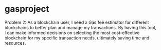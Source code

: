 # gasproject
Problem 2: As a blockchain user, I need a Gas fee estimator for different blockchains to better plan and manage my transactions. By having this tool, I can make informed decisions on selecting the most cost-effective blockchain for my specific transaction needs, ultimately saving time and resources.
